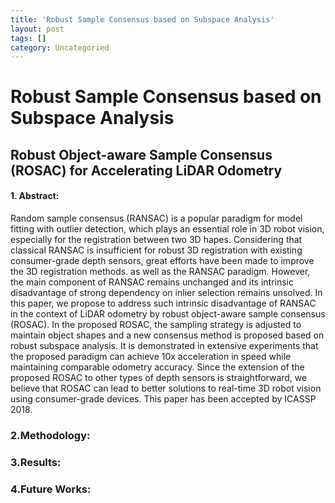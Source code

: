 ```yaml
---
title: 'Robust Sample Consensus based on Subspace Analysis'
layout: post
tags: []
category: Uncategoried
---
```

# Robust Sample Consensus based on Subspace Analysis
## Robust Object-aware Sample Consensus (ROSAC) for Accelerating LiDAR Odometry
#### 1. Abstract:
Random sample consensus (RANSAC) is a popular paradigm for model fitting with outlier detection, which plays an essential role in 3D robot vision, especially for the registration between two 3D hapes. Considering that classical RANSAC is insufficient for robust 3D registration with existing consumer-grade depth sensors, great efforts have been made to improve the 3D registration methods. as well as the RANSAC paradigm. However, the main component of RANSAC remains unchanged and its intrinsic disadvantage of strong dependency on inlier selection remains unsolved. In this paper, we propose to address such intrinsic disadvantage of RANSAC in the context of LiDAR odometry by robust object-aware sample consensus (ROSAC). In the proposed ROSAC, the sampling strategy is adjusted to maintain object shapes and a new consensus method is proposed based on robust subspace analysis. It is demonstrated in extensive experiments that the proposed paradigm can achieve 10x acceleration in speed while maintaining comparable odometry accuracy. Since the extension of the proposed ROSAC to other types of depth sensors is straightforward, we believe that ROSAC can lead to better solutions to real-time 3D robot vision using consumer-grade devices.
This paper has been accepted by ICASSP 2018.
### 2.Methodology:

### 3.Results:

### 4.Future Works:
